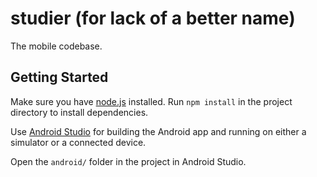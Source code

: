 # studier (for lack of a better name)

The mobile codebase.

## Getting Started

Make sure you have [node.js](https://nodejs.org/en/download/) installed. Run `npm install` in the project directory to install dependencies.

Use [Android Studio](https://developer.android.com/studio) for building the Android app and running on either a simulator or a connected device.

Open the `android/` folder in the project in Android Studio.
